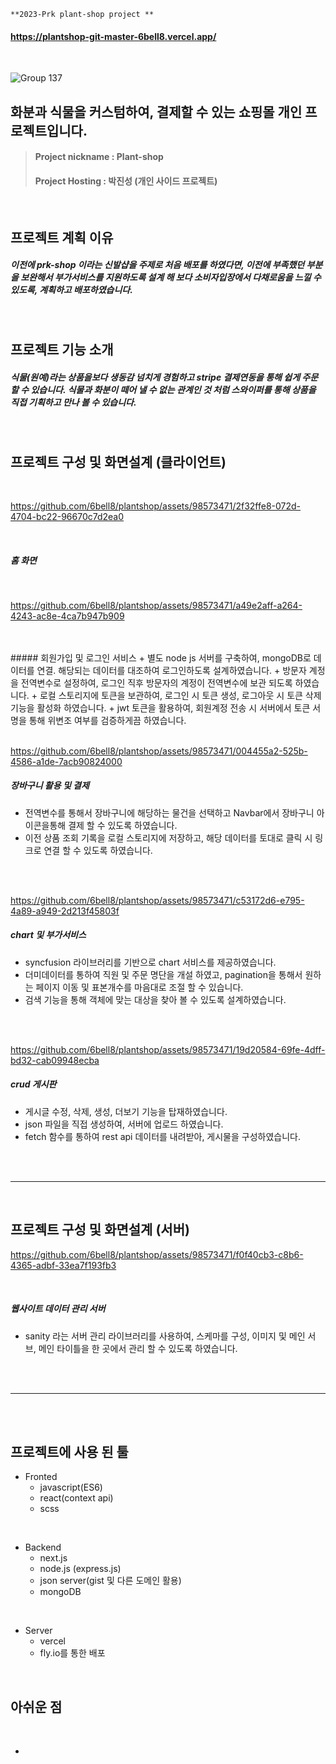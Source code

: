 ```
**2023-Prk plant-shop project **
```
#### https://plantshop-git-master-6bell8.vercel.app/

<br/>

![Group 137](https://github.com/6bell8/plantshop/assets/98573471/73fecbea-7e5f-4431-953a-5311f0da471e)





## 화분과 식물을 커스텀하여, 결제할 수 있는 쇼핑몰 개인 프로젝트입니다.



> #### Project nickname : Plant-shop
> #### Project Hosting : 박진성 (개인 사이드 프로젝트)


<br/>


## 프로젝트 계획 이유

##### 이전에 prk-shop 이라는 신발샵을 주제로 처음 배포를 하였다면, 이전에 부족했던 부분을 보완해서 부가서비스를 지원하도록 설계 해 보다 소비자입장에서 다채로움을 느낄 수 있도록, 계획하고 배포하였습니다.
<br/>

## 프로젝트 기능 소개

##### 식물(원예)라는 상품을보다 생동감 넘치게 경험하고 stripe 결제연동을 통해 쉽게 주문할 수 있습니다. 식물과 화분이 떼어 낼 수 없는 관계인 것 처럼 스와이퍼를 통해 상품을 직접 기획하고 만나 볼 수 있습니다.

<br/>

## 프로젝트 구성 및 화면설계 (클라이언트)

<br/>


https://github.com/6bell8/plantshop/assets/98573471/2f32ffe8-072d-4704-bc22-96670c7d2ea0

<br/>

##### 홈 화면

<br/>



https://github.com/6bell8/plantshop/assets/98573471/a49e2aff-a264-4243-ac8e-4ca7b947b909

<br/>
<br/>
##### 회원가입 및 로그인 서비스
+ 별도 node js 서버를 구축하여, mongoDB로 데이터를 연결. 해당되는 데이터를 대조하여 로그인하도록 설계하였습니다.
+ 방문자 계정을 전역변수로 설정하여, 로그인 직후 방문자의 계정이 전역변수에 보관 되도록 하였습니다.
+ 로컬 스토리지에 토큰을 보관하여, 로그인 시 토큰 생성, 로그아웃 시 토큰 삭제 기능을 활성화 하였습니다.
+ jwt 토큰을 활용하여, 회원계정 전송 시 서버에서 토큰 서명을 통해 위변조 여부를 검증하게끔 하였습니다.


<br/>
<br/>

https://github.com/6bell8/plantshop/assets/98573471/004455a2-525b-4586-a1de-7acb90824000

##### 장바구니 활용 및 결제
+ 전역변수를 통해서 장바구니에 해당하는 물건을 선택하고 Navbar에서 장바구니 아이콘을통해 결제 할 수 있도록 하였습니다.
+ 이전 상품 조회 기록을 로컬 스토리지에 저장하고, 해당 데이터를 토대로 클릭 시 링크로 연결 할 수 있도록 하였습니다.  

<br/>
<br/>

https://github.com/6bell8/plantshop/assets/98573471/c53172d6-e795-4a89-a949-2d213f45803f

##### chart 및 부가서비스
+ syncfusion 라이브러리를 기반으로 chart 서비스를 제공하였습니다.    
+ 더미데이터를 통하여 직원 및 주문 명단을 개설 하였고, pagination을 통해서 원하는 페이지 이동 및 표본개수를 마음대로 조절 할 수 있습니다.
+ 검색 기능을 통해 객체에 맞는 대상을 찾아 볼 수 있도록 설계하였습니다. 

<br/>
<br/>


https://github.com/6bell8/plantshop/assets/98573471/19d20584-69fe-4dff-bd32-cab09948ecba

##### crud 게시판
+ 게시글 수정, 삭제, 생성, 더보기 기능을 탑재하였습니다.
+ json 파일을 직접 생성하여, 서버에 업로드 하였습니다.
+ fetch 함수를 통하여 rest api 데이터를 내려받아, 게시물을 구성하였습니다. 

<br/>
<br/>

------------------

<br/>

## 프로젝트 구성 및 화면설계 (서버)

https://github.com/6bell8/plantshop/assets/98573471/f0f40cb3-c8b6-4365-adbf-33ea7f193fb3

<br/>

##### 웹사이트 데이터 관리 서버
+ sanity 라는 서버 관리 라이브러리를 사용하여, 스케마를 구성, 이미지 및 메인 서브, 메인 타이틀을 한 곳에서 관리 할 수 있도록 하였습니다.




<br/>

<br/>

------------------

<br/><br/>

## 프로젝트에 사용 된 툴

+ Fronted
  + javascript(ES6)
  + react(context api)
  + scss


<br/>

+ Backend 
  + next.js 
  + node.js (express.js)
  + json server(gist 및 다른 도메인 활용)
  + mongoDB
  
  
<br/>

+ Server 
  + vercel  
  + fly.io를 통한 배포 
  
  
<br/>  
  
## 아쉬운 점

<br/>


+ 
  
<br/>  






